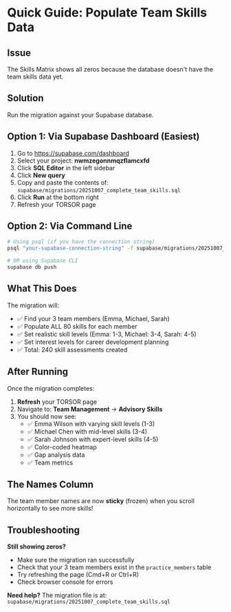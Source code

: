 # Quick Guide: Populate Team Skills Data

## Issue
The Skills Matrix shows all zeros because the database doesn't have the team skills data yet.

## Solution
Run the migration against your Supabase database.

## Option 1: Via Supabase Dashboard (Easiest)

1. Go to https://supabase.com/dashboard
2. Select your project: **nwmzegonnmqzflamcxfd**
3. Click **SQL Editor** in the left sidebar
4. Click **New query**
5. Copy and paste the contents of: `supabase/migrations/20251007_complete_team_skills.sql`
6. Click **Run** at the bottom right
7. Refresh your TORSOR page

## Option 2: Via Command Line

```bash
# Using psql (if you have the connection string)
psql "your-supabase-connection-string" -f supabase/migrations/20251007_complete_team_skills.sql

# OR using Supabase CLI
supabase db push
```

## What This Does

The migration will:
- ✅ Find your 3 team members (Emma, Michael, Sarah)
- ✅ Populate ALL 80 skills for each member
- ✅ Set realistic skill levels (Emma: 1-3, Michael: 3-4, Sarah: 4-5)
- ✅ Set interest levels for career development planning
- ✅ Total: 240 skill assessments created

## After Running

Once the migration completes:

1. **Refresh** your TORSOR page
2. Navigate to: **Team Management** → **Advisory Skills**
3. You should now see:
   - ✅ Emma Wilson with varying skill levels (1-3)
   - ✅ Michael Chen with mid-level skills (3-4)
   - ✅ Sarah Johnson with expert-level skills (4-5)
   - ✅ Color-coded heatmap
   - ✅ Gap analysis data
   - ✅ Team metrics

## The Names Column

The team member names are now **sticky** (frozen) when you scroll horizontally to see more skills!

## Troubleshooting

**Still showing zeros?**
- Make sure the migration ran successfully
- Check that your 3 team members exist in the `practice_members` table
- Try refreshing the page (Cmd+R or Ctrl+R)
- Check browser console for errors

**Need help?**
The migration file is at: `supabase/migrations/20251007_complete_team_skills.sql`

